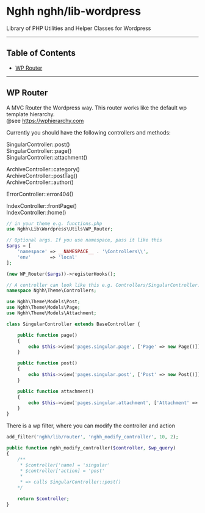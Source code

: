 # Nghh nghh/lib-wordpress

Library of PHP Utilities and Helper Classes for Wordpress

---

## Table of Contents

-   [WP Router](#wp-router)

---

## WP Router

A MVC Router the Wordpress way. 
This router works like the default wp template hierarchy.  
@see https://wphierarchy.com

Currently you should have the following controllers and methods:

SingularController::post()  
SingularController::page()  
SingularController::attachment()

ArchiveController::category()  
ArchiveController::postTag()  
ArchiveController::author()

ErrorController::error404()

IndexController::frontPage()  
IndexController::home()

```php
// in your theme e.g. functions.php
use Nghh\Lib\Wordpress\Utils\WP_Router;

// Optional args. If you use namespace, pass it like this
$args = [
    'namespace' => __NAMESPACE__ . '\Controllers\\',
    'env'       => 'local'
];

(new WP_Router($args))->registerHooks();

// A controller can look like this e.g. Controllers/SingularController.php
namespace Nghh\Theme\Controllers;

use Nghh\Theme\Models\Post;
use Nghh\Theme\Models\Page;
use Nghh\Theme\Models\Attachment;

class SingularController extends BaseController {

    public function page()
    {
        echo $this->view('pages.singular.page', ['Page' => new Page()]);
    }

    public function post()
    {
        echo $this->view('pages.singular.post', ['Post' => new Post()]);
    }

    public function attachment()
    {
        echo $this->view('pages.singular.attachment', ['Attachment' => new Attachment()]);
    }
}

```
There is a wp filter, where you can modify the controller and action

```php
add_filter('nghh/lib/router', 'nghh_modify_controller', 10, 2);

public function nghh_modify_controller($controller, $wp_query)
{
    /**
     * $controller['name] = 'singular'
     * $controller['action] = 'post'
     * 
     * => calls SingularController::post()
    */

    return $controller;
}
```